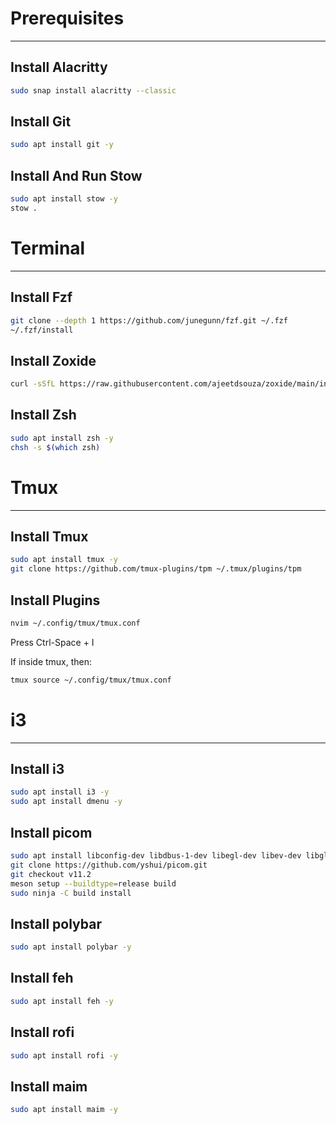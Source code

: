 # Prerequisites
---
## Install Alacritty

```bash
sudo snap install alacritty --classic
```

## Install Git

```bash
sudo apt install git -y
```

## Install And Run Stow

```bash
sudo apt install stow -y
stow .
```

# Terminal
---
## Install Fzf

```bash
git clone --depth 1 https://github.com/junegunn/fzf.git ~/.fzf
~/.fzf/install
```

## Install Zoxide

```bash
curl -sSfL https://raw.githubusercontent.com/ajeetdsouza/zoxide/main/install.sh | sh
```

## Install Zsh

```bash
sudo apt install zsh -y
chsh -s $(which zsh)
```

# Tmux
---
## Install Tmux

```bash
sudo apt install tmux -y
git clone https://github.com/tmux-plugins/tpm ~/.tmux/plugins/tpm
```

## Install Plugins

```bash
nvim ~/.config/tmux/tmux.conf
```

Press Ctrl-Space + I

If inside tmux, then:

```bash
tmux source ~/.config/tmux/tmux.conf
```

# i3
---
## Install i3

```bash
sudo apt install i3 -y
sudo apt install dmenu -y
```

## Install picom

```bash
sudo apt install libconfig-dev libdbus-1-dev libegl-dev libev-dev libgl-dev libepoxy-dev libpcre2-dev libpixman-1-dev libx11-xcb-dev libxcb1-dev libxcb-composite0-dev libxcb-damage0-dev libxcb-dpms0-dev libxcb-glx0-dev libxcb-image0-dev libxcb-present-dev libxcb-randr0-dev libxcb-render0-dev libxcb-render-util0-dev libxcb-shape0-dev libxcb-util-dev libxcb-xfixes0-dev libxext-dev meson ninja-build uthash-dev -y
git clone https://github.com/yshui/picom.git
git checkout v11.2
meson setup --buildtype=release build
sudo ninja -C build install
```

## Install polybar

```bash
sudo apt install polybar -y
```

## Install feh

```bash
sudo apt install feh -y
```

## Install rofi

```bash
sudo apt install rofi -y
```

## Install maim

```bash
sudo apt install maim -y
```
